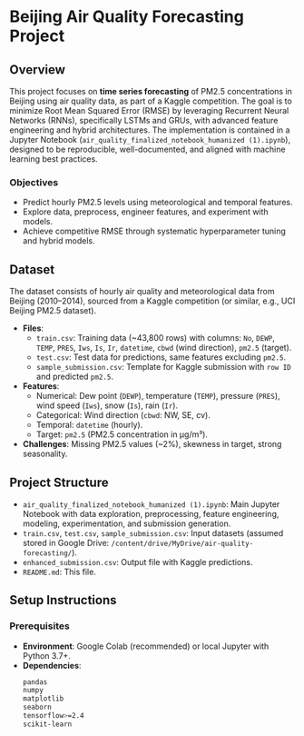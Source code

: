 # Beijing Air Quality Forecasting Project

## Overview
This project focuses on **time series forecasting** of PM2.5 concentrations in Beijing using air quality data, as part of a Kaggle competition. The goal is to minimize Root Mean Squared Error (RMSE) by leveraging Recurrent Neural Networks (RNNs), specifically LSTMs and GRUs, with advanced feature engineering and hybrid architectures. The implementation is contained in a Jupyter Notebook (`air_quality_finalized_notebook_humanized (1).ipynb`), designed to be reproducible, well-documented, and aligned with machine learning best practices.

### Objectives
- Predict hourly PM2.5 levels using meteorological and temporal features.
- Explore data, preprocess, engineer features, and experiment with models.
- Achieve competitive RMSE through systematic hyperparameter tuning and hybrid models.

## Dataset
The dataset consists of hourly air quality and meteorological data from Beijing (2010–2014), sourced from a Kaggle competition (or similar, e.g., UCI Beijing PM2.5 dataset).

- **Files**:
  - `train.csv`: Training data (~43,800 rows) with columns: `No`, `DEWP`, `TEMP`, `PRES`, `Iws`, `Is`, `Ir`, `datetime`, `cbwd` (wind direction), `pm2.5` (target).
  - `test.csv`: Test data for predictions, same features excluding `pm2.5`.
  - `sample_submission.csv`: Template for Kaggle submission with `row ID` and predicted `pm2.5`.
- **Features**:
  - Numerical: Dew point (`DEWP`), temperature (`TEMP`), pressure (`PRES`), wind speed (`Iws`), snow (`Is`), rain (`Ir`).
  - Categorical: Wind direction (`cbwd`: NW, SE, cv).
  - Temporal: `datetime` (hourly).
  - Target: `pm2.5` (PM2.5 concentration in µg/m³).
- **Challenges**: Missing PM2.5 values (~2%), skewness in target, strong seasonality.

## Project Structure
- `air_quality_finalized_notebook_humanized (1).ipynb`: Main Jupyter Notebook with data exploration, preprocessing, feature engineering, modeling, experimentation, and submission generation.
- `train.csv`, `test.csv`, `sample_submission.csv`: Input datasets (assumed stored in Google Drive: `/content/drive/MyDrive/air-quality-forecasting/`).
- `enhanced_submission.csv`: Output file with Kaggle predictions.
- `README.md`: This file.

## Setup Instructions
### Prerequisites
- **Environment**: Google Colab (recommended) or local Jupyter with Python 3.7+.
- **Dependencies**:
  ```bash
  pandas
  numpy
  matplotlib
  seaborn
  tensorflow>=2.4
  scikit-learn

